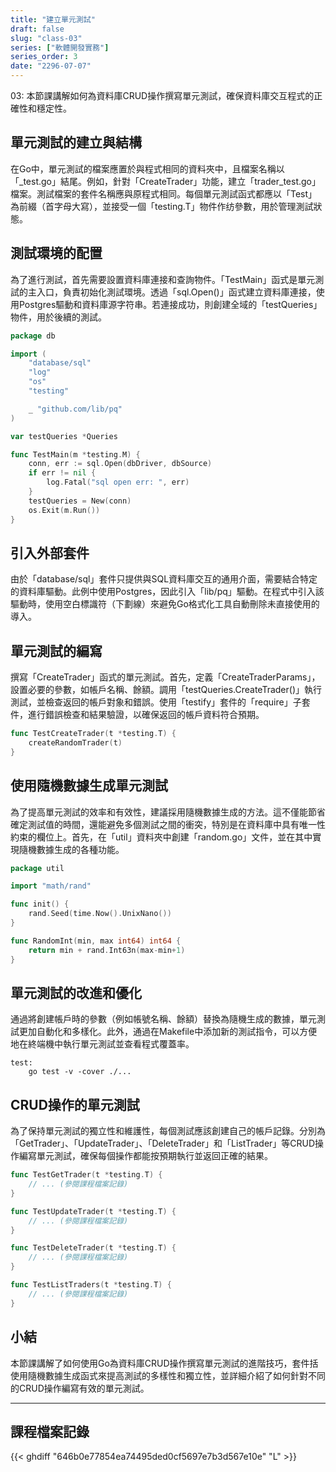 ```yaml
---
title: "建立單元測試"
draft: false
slug: "class-03"
series: ["軟體開發實務"]
series_order: 3
date: "2296-07-07"
---
```

03: 本節課講解如何為資料庫CRUD操作撰寫單元測試，確保資料庫交互程式的正確性和穩定性。

## 單元測試的建立與結構
在Go中，單元測試的檔案應置於與程式相同的資料夾中，且檔案名稱以「_test.go」結尾。例如，針對「CreateTrader」功能，建立「trader_test.go」檔案。測試檔案的套件名稱應與原程式相同。每個單元測試函式都應以「Test」為前綴（首字母大寫），並接受一個「testing.T」物件作纺參數，用於管理測試狀態。

## 測試環境的配置
為了進行測試，首先需要設置資料庫連接和查詢物件。「TestMain」函式是單元測試的主入口，負責初始化測試環境。透過「sql.Open()」函式建立資料庫連接，使用Postgres驅動和資料庫源字符串。若連接成功，則創建全域的「testQueries」物件，用於後續的測試。

```go
package db

import (
    "database/sql"
    "log"
    "os"
    "testing"

    _ "github.com/lib/pq"
)

var testQueries *Queries

func TestMain(m *testing.M) {
    conn, err := sql.Open(dbDriver, dbSource)
    if err != nil {
        log.Fatal("sql open err: ", err)
    }
    testQueries = New(conn)
    os.Exit(m.Run())
}
```

## 引入外部套件
由於「database/sql」套件只提供與SQL資料庫交互的通用介面，需要結合特定的資料庫驅動。此例中使用Postgres，因此引入「lib/pq」驅動。在程式中引入該驅動時，使用空白標識符（下劃線）來避免Go格式化工具自動刪除未直接使用的導入。

## 單元測試的編寫
撰寫「CreateTrader」函式的單元測試。首先，定義「CreateTraderParams」，設置必要的參數，如帳戶名稱、餘額。調用「testQueries.CreateTrader()」執行測試，並檢查返回的帳戶對象和錯誤。使用「testify」套件的「require」子套件，進行錯誤檢查和結果驗證，以確保返回的帳戶資料符合預期。

```go
func TestCreateTrader(t *testing.T) {
    createRandomTrader(t)
}
```

## 使用隨機數據生成單元測試
為了提高單元測試的效率和有效性，建議採用隨機數據生成的方法。這不僅能節省確定測試值的時間，還能避免多個測試之間的衝突，特別是在資料庫中具有唯一性約束的欄位上。首先，在「util」資料夾中創建「random.go」文件，並在其中實現隨機數據生成的各種功能。

```go
package util

import "math/rand"

func init() {
    rand.Seed(time.Now().UnixNano())
}

func RandomInt(min, max int64) int64 {
    return min + rand.Int63n(max-min+1)
}
```

## 單元測試的改進和優化
通過將創建帳戶時的參數（例如帳號名稱、餘額）替換為隨機生成的數據，單元測試更加自動化和多樣化。此外，通過在Makefile中添加新的測試指令，可以方便地在終端機中執行單元測試並查看程式覆蓋率。

```shell
test:
    go test -v -cover ./...
```

## CRUD操作的單元測試
為了保持單元測試的獨立性和維護性，每個測試應該創建自己的帳戶記錄。分別為「GetTrader」、「UpdateTrader」、「DeleteTrader」和「ListTrader」等CRUD操作編寫單元測試，確保每個操作都能按預期執行並返回正確的結果。

```go
func TestGetTrader(t *testing.T) {
    // ... (參閱課程檔案記錄)
}

func TestUpdateTrader(t *testing.T) {
    // ... (參閱課程檔案記錄)
}

func TestDeleteTrader(t *testing.T) {
    // ... (參閱課程檔案記錄)
}

func TestListTraders(t *testing.T) {
    // ... (參閱課程檔案記錄)
}
```

## 小結
本節課講解了如何使用Go為資料庫CRUD操作撰寫單元測試的進階技巧，套件括使用隨機數據生成函式來提高測試的多樣性和獨立性，並詳細介紹了如何針對不同的CRUD操作編寫有效的單元測試。

---
## 課程檔案記錄
{{< ghdiff "646b0e77854ea74495ded0cf5697e7b3d567e10e" "L" >}}
